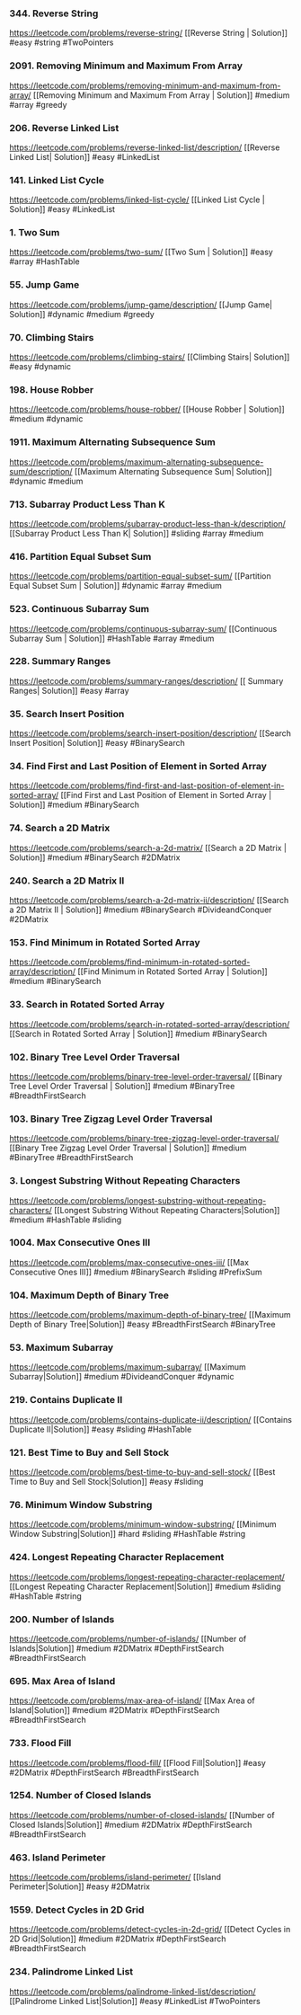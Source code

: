 ### 344. Reverse String
https://leetcode.com/problems/reverse-string/
[[Reverse String | Solution]]
#easy #string #TwoPointers

### 2091. Removing Minimum and Maximum From Array
https://leetcode.com/problems/removing-minimum-and-maximum-from-array/
[[Removing Minimum and Maximum From Array | Solution]]
#medium  #array #greedy

### 206. Reverse Linked List
https://leetcode.com/problems/reverse-linked-list/description/
[[Reverse Linked List| Solution]]
#easy #LinkedList 

### 141. Linked List Cycle
https://leetcode.com/problems/linked-list-cycle/
[[Linked List Cycle | Solution]]
#easy #LinkedList 

### 1. Two Sum
https://leetcode.com/problems/two-sum/
[[Two Sum | Solution]]
#easy #array #HashTable


### 55. Jump Game
https://leetcode.com/problems/jump-game/description/
[[Jump Game| Solution]]
#dynamic #medium #greedy 

### 70. Climbing Stairs
https://leetcode.com/problems/climbing-stairs/
[[Climbing Stairs| Solution]]
#easy #dynamic 

### 198. House Robber
https://leetcode.com/problems/house-robber/
[[House Robber | Solution]]
#medium #dynamic 

### 1911. Maximum Alternating Subsequence Sum
https://leetcode.com/problems/maximum-alternating-subsequence-sum/description/
[[Maximum Alternating Subsequence Sum| Solution]]
#dynamic #medium 

### 713. Subarray Product Less Than K
https://leetcode.com/problems/subarray-product-less-than-k/description/
[[Subarray Product Less Than K| Solution]]
#sliding #array #medium 

### 416. Partition Equal Subset Sum
https://leetcode.com/problems/partition-equal-subset-sum/
[[Partition Equal Subset Sum | Solution]]
#dynamic #array #medium 

### 523. Continuous Subarray Sum
https://leetcode.com/problems/continuous-subarray-sum/
[[Continuous Subarray Sum | Solution]]
#HashTable #array #medium 

### 228. Summary Ranges
https://leetcode.com/problems/summary-ranges/description/
[[ Summary Ranges| Solution]]
#easy #array 

### 35. Search Insert Position
https://leetcode.com/problems/search-insert-position/description/
[[Search Insert Position| Solution]]
#easy #BinarySearch

### 34. Find First and Last Position of Element in Sorted Array
https://leetcode.com/problems/find-first-and-last-position-of-element-in-sorted-array/
[[Find First and Last Position of Element in Sorted Array | Solution]]
#medium #BinarySearch 

### 74. Search a 2D Matrix
https://leetcode.com/problems/search-a-2d-matrix/
[[Search a 2D Matrix | Solution]]
#medium #BinarySearch #2DMatrix

### 240. Search a 2D Matrix II
https://leetcode.com/problems/search-a-2d-matrix-ii/description/
[[Search a 2D Matrix II | Solution]]
#medium #BinarySearch #DivideandConquer #2DMatrix 

### 153. Find Minimum in Rotated Sorted Array
https://leetcode.com/problems/find-minimum-in-rotated-sorted-array/description/
[[Find Minimum in Rotated Sorted Array | Solution]]
#medium #BinarySearch 

### 33. Search in Rotated Sorted Array
https://leetcode.com/problems/search-in-rotated-sorted-array/description/
[[Search in Rotated Sorted Array | Solution]]
#medium #BinarySearch 

### 102. Binary Tree Level Order Traversal
https://leetcode.com/problems/binary-tree-level-order-traversal/
[[Binary Tree Level Order Traversal | Solution]]
#medium #BinaryTree #BreadthFirstSearch

### 103. Binary Tree Zigzag Level Order Traversal
https://leetcode.com/problems/binary-tree-zigzag-level-order-traversal/
[[Binary Tree Zigzag Level Order Traversal | Solution]]
#medium #BinaryTree #BreadthFirstSearch 

### 3. Longest Substring Without Repeating Characters
https://leetcode.com/problems/longest-substring-without-repeating-characters/
[[Longest Substring Without Repeating Characters|Solution]]
#medium #HashTable #sliding 

### 1004. Max Consecutive Ones III
https://leetcode.com/problems/max-consecutive-ones-iii/
[[Max Consecutive Ones III]]
#medium #BinarySearch #sliding #PrefixSum

### 104. Maximum Depth of Binary Tree
https://leetcode.com/problems/maximum-depth-of-binary-tree/
[[Maximum Depth of Binary Tree|Solution]]
#easy #BreadthFirstSearch #BinaryTree 

### 53. Maximum Subarray
https://leetcode.com/problems/maximum-subarray/
[[Maximum Subarray|Solution]]
#medium #DivideandConquer #dynamic 

### 219. Contains Duplicate II
https://leetcode.com/problems/contains-duplicate-ii/description/
[[Contains Duplicate II|Solution]]
#easy #sliding #HashTable 

### 121. Best Time to Buy and Sell Stock
https://leetcode.com/problems/best-time-to-buy-and-sell-stock/
[[Best Time to Buy and Sell Stock|Solution]]
#easy #sliding 

### 76. Minimum Window Substring
https://leetcode.com/problems/minimum-window-substring/
[[Minimum Window Substring|Solution]]
#hard #sliding #HashTable #string 

### 424. Longest Repeating Character Replacement
https://leetcode.com/problems/longest-repeating-character-replacement/
[[Longest Repeating Character Replacement|Solution]]
#medium #sliding #HashTable #string 

### 200. Number of Islands
https://leetcode.com/problems/number-of-islands/
[[Number of Islands|Solution]]
#medium #2DMatrix #DepthFirstSearch #BreadthFirstSearch 

### 695. Max Area of Island
https://leetcode.com/problems/max-area-of-island/
[[Max Area of Island|Solution]]
#medium #2DMatrix #DepthFirstSearch #BreadthFirstSearch 

### 733. Flood Fill
https://leetcode.com/problems/flood-fill/
[[Flood Fill|Solution]]
#easy #2DMatrix #DepthFirstSearch #BreadthFirstSearch 

### 1254. Number of Closed Islands
https://leetcode.com/problems/number-of-closed-islands/
[[Number of Closed Islands|Solution]]
#medium #2DMatrix #DepthFirstSearch #BreadthFirstSearch 

### 463. Island Perimeter
https://leetcode.com/problems/island-perimeter/
[[Island Perimeter|Solution]]
#easy #2DMatrix 

### 1559. Detect Cycles in 2D Grid
https://leetcode.com/problems/detect-cycles-in-2d-grid/
[[Detect Cycles in 2D Grid|Solution]]
#medium #2DMatrix #DepthFirstSearch #BreadthFirstSearch 

### 234. Palindrome Linked List
https://leetcode.com/problems/palindrome-linked-list/description/
[[Palindrome Linked List|Solution]]
#easy #LinkedList #TwoPointers 